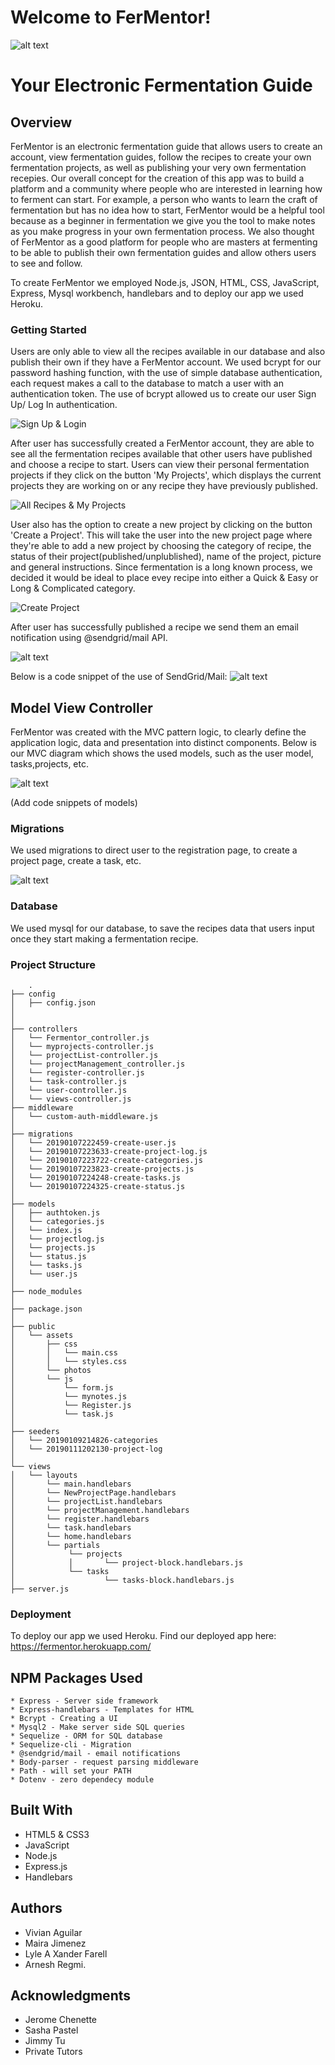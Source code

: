 # Welcome to FerMentor!
![alt text](public/photos/logo.png)
 
# Your Electronic Fermentation Guide



## Overview
 FerMentor is an electronic fermentation guide that allows users to create an account, view fermentation guides, follow the recipes to create your own fermentation projects, as well as publishing your very own fermentation recepies. Our overall concept for the creation of this app was to build a platform and a community where people who are interested in learning how to ferment can start. For example, a person who wants to learn the craft of fermentation but has no idea how to start, FerMentor would be a helpful tool because as a beginner in fermentation we give you the tool to make notes as you make progress in your own fermentation process. We also thought of FerMentor as a good platform for people who are masters at fermenting to be able to publish their own fermentation guides and allow others users to see and follow.
 
 To create FerMentor we employed Node.js, JSON, HTML, CSS, JavaScript, Express, Mysql workbench, handlebars and to deploy our app we used Heroku.

 ### Getting Started

  Users are only able to view all the recipes available in our database and also publish their own if they have a FerMentor account. We used bcrypt for our password hashing function, with the use of simple database authentication, each request makes a call to the database to match a user with an authentication token. The use of bcrypt allowed us to create our user Sign Up/ Log In authentication. 

![Sign Up & Login](public/photos/sign-up-login.gif "Sign up, log in, and start fermenting!")



After user has successfully created a FerMentor account, they are able to see all the fermentation recipes available that other users have published and choose a recipe to start. Users can view their personal fermentation projects if they click on the button 'My Projects', which displays the current projects they are working on or any recipe they have previously published.

![All Recipes & My Projects](public/photos/all-recipes-my-projects.gif "See all available recipes and projects you're working on.")

 User also has the option to create a new project by clicking on the button 'Create a Project'. This will take the user into the new project page where they're able to add a new project by choosing the category of recipe, the status of their project(published/unplublished), name of the project, picture and general instructions. Since fermentation is a long known process, we decided it would be ideal to place evey recipe into either a Quick & Easy or Long & Complicated category. 

![Create Project](public/photos/create-project.gif "Create your own projects already!")

After user has successfully published a recipe we send them an email notification using @sendgrid/mail API. 

![alt text](public/photos/grid.png)

Below is a code snippet of the use of SendGrid/Mail:
![alt text](public/photos/sendgrid.png)


## Model View Controller
 FerMentor was created with the MVC pattern logic, to clearly define the application logic, data and presentation into distinct components. Below is our MVC diagram which shows the used models, such as the user model, tasks,projects, etc.

![alt text](public/photos/Diagram.png)


(Add code snippets of models)


### Migrations
We used migrations to direct user to the registration page, to create a project page, create a task, etc. 

![alt text](public/photos/migrations.jpeg)


### Database
We used mysql for our database, to save the recipes data that users input once they start making a fermentation recipe. 


### Project Structure
```
    .
├── config
│   ├── config.json
│  
│ 
├── controllers
│   └── Fermentor_controller.js
│   └── myprojects-controller.js
│   └── projectList-controller.js
│   └── projectManagement_controller.js
│   └── register-controller.js
│   └── task-controller.js
│   └── user-controller.js
│   └── views-controller.js
├── middleware
│   └── custom-auth-middleware.js
│ 
├── migrations
│   └── 20190107222459-create-user.js
│   └── 20190107223633-create-project-log.js
│   └── 20190107223722-create-categories.js
│   └── 20190107223823-create-projects.js
│   └── 20190107224248-create-tasks.js
│   └── 20190107224325-create-status.js
│ 
├── models
│   ├── authtoken.js
│   └── categories.js
│   └── index.js
│   └── projectlog.js
│   └── projects.js
│   └── status.js
│   └── tasks.js
│   └── user.js
│
├── node_modules
│ 
├── package.json
│
├── public
│   └── assets
│       ├── css
│       │   └── main.css
│       │   └── styles.css
│       └── photos
│       └── js
│           └── form.js
│           └── mynotes.js
│           └── Register.js
│           └── task.js
│
├── seeders
│   └── 20190109214826-categories
│   └── 20190111202130-project-log
│ 
└── views
│   └── layouts
│       └── main.handlebars
│       └── NewProjectPage.handlebars
│       └── projectList.handlebars
│       └── projectManagement.handlebars
│       └── register.handlebars
│       └── task.handlebars
│       └── home.handlebars
│       └── partials
│            └── projects
│            │       └── project-block.handlebars.js
│            └── tasks
│                    └── tasks-block.handlebars.js
├── server.js
``` 


### Deployment 
To deploy our app we used Heroku.
Find our deployed app here: 
https://fermentor.herokuapp.com/



## NPM Packages Used
```
* Express - Server side framework
* Express-handlebars - Templates for HTML
* Bcrypt - Creating a UI 
* Mysql2 - Make server side SQL queries
* Sequelize - ORM for SQL database
* Sequelize-cli - Migration
* @sendgrid/mail - email notifications
* Body-parser - request parsing middleware
* Path - will set your PATH
* Dotenv - zero dependecy module
```

## Built With
* HTML5 & CSS3
* JavaScript
* Node.js
* Express.js
* Handlebars

## Authors
* Vivian Aguilar
* Maira Jimenez
* Lyle A Xander Farell 
* Arnesh Regmi. 

## Acknowledgments 

* Jerome Chenette
* Sasha Pastel
* Jimmy Tu
* Private Tutors
